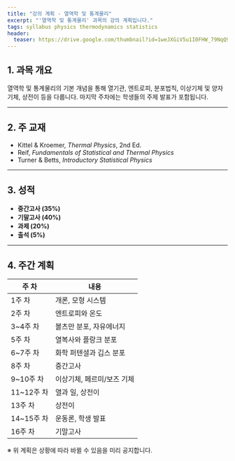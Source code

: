 ```yaml
---
title: "강의 계획 - 열역학 및 통계물리"
excerpt: "'열역학 및 통계물리' 과목의 강의 계획입니다."
tags: syllabus physics thermodynamics statistics
header:
  teaser: https://drive.google.com/thumbnail?id=1weJXGiV5u1I0FHW_79NqQ9ZQpWEBKKCZ&sz=w1000
---
```


## 1. 과목 개요
열역학 및 통계물리의 기본 개념을 통해 열기관, 엔트로피, 분포법칙, 이상기체 및 양자 기체, 상전이 등을 다룹니다. 마지막 주차에는 학생들의 주제 발표가 포함됩니다.

---

## 2. 주 교재
- Kittel & Kroemer, *Thermal Physics*, 2nd Ed.
- Reif, *Fundamentals of Statistical and Thermal Physics*
- Turner & Betts, *Introductory Statistical Physics*

---

## 3. 성적
- **중간고사 (35%)**
- **기말고사 (40%)**
- **과제 (20%)**
- **출석 (5%)**

---

## 4. 주간 계획

| 주 차 | 내용 |
|------|------|
| 1주 차 | 개론, 모형 시스템 |
| 2주 차 | 엔트로피와 온도 |
| 3~4주 차 | 볼츠만 분포, 자유에너지 |
| 5주 차 | 열복사와 플랑크 분포 |
| 6~7주 차 | 화학 퍼텐셜과 깁스 분포 |
| 8주 차 | 중간고사 |
| 9~10주 차 | 이상기체, 페르미/보즈 기체 |
| 11~12주 차 | 열과 일, 상전이 |
| 13주 차 | 상전이 |
| 14~15주 차 | 운동론, 학생 발표 |
| 16주 차 | 기말고사 |

※ 위 계획은 상황에 따라 바뀔 수 있음을 미리 공지합니다.